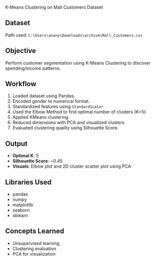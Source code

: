  K-Means Clustering on Mall Customers Dataset

##  Dataset
Path used: `C:\Users\anany\Downloads\archive\Mall_Customers.csv`

##  Objective
Perform customer segmentation using K-Means Clustering to discover spending/income patterns.

##  Workflow
1. Loaded dataset using Pandas.
2. Encoded gender to numerical format.
3. Standardized features using `StandardScaler`.
4. Used the Elbow Method to find optimal number of clusters (K=5).
5. Applied KMeans clustering.
6. Reduced dimensions with PCA and visualized clusters.
7. Evaluated clustering quality using Silhouette Score.

##  Output
- **Optimal K**: 5
- **Silhouette Score**: ~0.45
- **Visuals**: Elbow plot and 2D cluster scatter plot using PCA

##  Libraries Used
- pandas
- numpy
- matplotlib
- seaborn
- sklearn

##  Concepts Learned
- Unsupervised learning
- Clustering evaluation
- PCA for visualization
